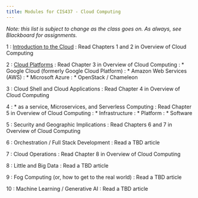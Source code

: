 ```yaml
---
title: Modules for CIS437 - Cloud Computing
---
```


*Note: this list is subject to change as the class goes on.  As always, see Blackboard for assignments.*

1
: [Introduction to the Cloud](/gvsu-cis437/assets/slides/CIS437-1-Introduction.pdf)
  : Read Chapters 1 and 2 in Overview of Cloud Computing

2
: [Cloud Platforms](/gvsu-cis437/assets/slides/CIS437-2-Cloud-Platforms.pdf)
  : Read Chapter 3 in Overview of Cloud Computing
: * Google Cloud (formerly Google Cloud Platform)
: * Amazon Web Services (AWS)
: * Microsoft Azure
: * OpenStack / Chameleon

3
: Cloud Shell and Cloud Applications
  : Read Chapter 4 in Overview of Cloud Computing

4
: \* as a service, Microservices, and Serverless Computing
  : Read Chapter 5 in Overview of Cloud Computing
: * Infrastructure
: * Platform
: * Software

5
: Security and Geographic Implications
  : Read Chapters 6 and 7 in Overview of Cloud Computing

6
: Orchestration / Full Stack Development
  : Read a TBD article

7
: Cloud Operations 
  : Read Chapter 8 in Overview of Cloud Computing

8
: Little and Big Data
  : Read a TBD article

9
: Fog Computing (or, how to get to the real world)
  : Read a TBD article

10
: Machine Learning / Generative AI
  : Read a TBD article
